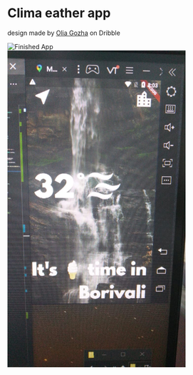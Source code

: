 


# Clima eather app

design made by [Olia Gozha](https://dribbble.com/shots/4663154-) on Dribble

![Finished App](https://github.com/Ram2905/Clima-Flutter/blob/master/Displayimg/weather%20app.gif)<br>
<img src= "https://github.com/Ram2905/Clima-Flutter/blob/master/Displayimg/weather%20app.jpg" width=400>
